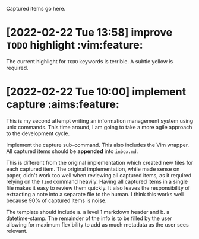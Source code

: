 Captured items go here.

# [2022-02-22 Tue 13:58] improve `TODO` highlight :vim:feature:
The current highlight for `TODO` keywords is terrible. A subtle yellow
is required.

# [2022-02-22 Tue 10:00] implement capture :aims:feature:
This is my second attempt writing an information management system
using unix commands. This time around, I am going to take a more agile
approach to the development cycle.

Implement the capture sub-command. This also includes the Vim wrapper.
All captured items should be **appended** into `inbox.md`.

This is different from the original implementation which created new
files for each captured item. The original implementation, while made
sense on paper, didn't work too well when reviewing all captured
items, as it required relying on the `find` command heavily. Having
all captured items in a single file makes it easy to review them
quickly. It also leaves the responsibility of extracting a note into a
separate file to the human. I think this works well because 90% of
captured items is noise.

The template should include a. a level 1 markdown header and
b. a datetime-stamp. The remainder of the info is to be filled by the
user allowing for maximum flexibility to add as much metadata as the
user sees relevant.

